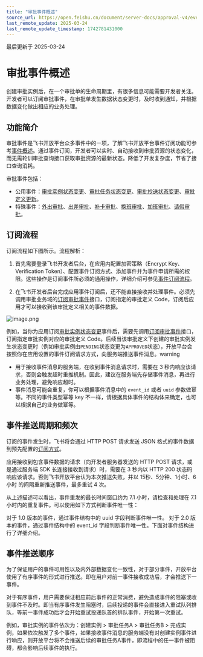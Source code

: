 ```yaml
---
title: "审批事件概述"
source_url: https://open.feishu.cn/document/server-docs/approval-v4/event/function-introduction
last_remote_update: 2025-03-24
last_remote_update_timestamp: 1742781431000
---
```

最后更新于 2025-03-24

# 审批事件概述

创建审批实例后，在一个审批单的生命周期里，有很多信息可能需要开发者关注。开发者可以订阅审批事件，在审批单发生数据状态变更时，及时收到通知，并根据数据变化做出相应的业务处理。

## 功能简介

审批事件是飞书开放平台众多事件中的一项，了解飞书开放平台事件订阅功能可参考[事件概述](https://open.feishu.cn/document/ukTMukTMukTM/uUTNz4SN1MjL1UzM)。通过事件订阅，开发者可以实时、自动接收到审批资源的状态变化，而无需轮训审批查询接口获取审批资源的最新状态。降低了开发复杂度，节省了接口查询消耗。

审批事件包括：

- 公用事件：[审批实例状态变更](https://open.feishu.cn/document/ukTMukTMukTM/uIDO24iM4YjLygjN/event/common-event/approval-instance-event)、[审批任务状态变更](https://open.feishu.cn/document/ukTMukTMukTM/uIDO24iM4YjLygjN/event/common-event/approval-task-event)、[审批抄送状态变更](https://open.feishu.cn/document/ukTMukTMukTM/uIDO24iM4YjLygjN/event/common-event/approval-cc-event)、[审批定义更新](https://open.feishu.cn/document/ukTMukTMukTM/uIDO24iM4YjLygjN/event/custom-approval-event)。
- 特殊事件：[外出审批](https://open.feishu.cn/document/ukTMukTMukTM/uIDO24iM4YjLygjN/event/out-of-office)、[出差审批](https://open.feishu.cn/document/ukTMukTMukTM/uIDO24iM4YjLygjN/event/business-trip)、[补卡审批](https://open.feishu.cn/document/ukTMukTMukTM/uIDO24iM4YjLygjN/event/attendance-record-correction)、[换班审批](https://open.feishu.cn/document/ukTMukTMukTM/uIDO24iM4YjLygjN/event/shift-change)、[加班审批](https://open.feishu.cn/document/ukTMukTMukTM/uIDO24iM4YjLygjN/event/overtime)、[请假审批](https://open.feishu.cn/document/ukTMukTMukTM/uIDO24iM4YjLygjN/event/leave)。

## 订阅流程

订阅流程如下图所示。流程解析：

1. 首先需要登录飞书开发者后台，在应用内配置加密策略（Encrypt Key、Verification Token）、配置事件订阅方式、添加事件并为事件申请所需的权限。这些操作是订阅事件所必须的通用操作，详细介绍可参见[事件订阅流程](https://open.feishu.cn/document/ukTMukTMukTM/uUTNz4SN1MjL1UzM#69f86198)。

2. 在飞书开发者后台完成应用事件订阅后，还不能直接接收并处理事件。必须先调用审批业务域的[订阅审批事件](https://open.feishu.cn/document/uAjLw4CM/ukTMukTMukTM/reference/approval-v4/approval/subscribe)接口，订阅指定的审批定义 Code，订阅后应用才可以接收到该审批定义相关的事件数据。

![image.png](https://sf3-cn.feishucdn.com/obj/open-platform-opendoc/7537b1095e5af69c28944809b4125049_Xkla0OMqHn.png?height=488&lazyload=true&maxWidth=700&width=2634)

例如，当你为应用订阅[审批实例状态变更](https://open.feishu.cn/document/ukTMukTMukTM/uIDO24iM4YjLygjN/event/common-event/approval-instance-event)事件后，需要先调用[订阅审批事件](https://open.feishu.cn/document/uAjLw4CM/ukTMukTMukTM/reference/approval-v4/approval/subscribe)接口，订阅指定审批实例对应的审批定义 Code。后续当该审批定义下创建的审批实例发生状态变更时（例如审批实例由`PENDING`状态变更为`APPROVED`状态），开放平台会按照你在应用设置的事件订阅请求方式，向服务端推送事件消息。warning
- 用于接收事件消息的服务端，在收到事件消息请求时，需要在 3 秒内响应该请求，否则会触发超时重推机制。因此，建议在服务端先存储事件消息，再进行业务处理，避免响应超时。
- 事件消息可能会重复，你可以根据事件消息中的 `event_id` 或者 `uuid` 参数做幂等。不同的事件类型幂等 key 不一样，请根据具体事件的结构体来确定，也可以根据自己的业务做幂等。

## 事件推送周期和频次

订阅的事件发生时，飞书将会通过 HTTP POST 请求发送 JSON 格式的事件数据到预先配置的[订阅方式](https://open.feishu.cn/document/ukTMukTMukTM/uYDNxYjL2QTM24iN0EjN/event-subscription-configure-/request-url-configuration-case)。

应用接收到包含事件数据的请求（向开发者服务器发送的 HTTP POST 请求，或是通过服务端 SDK 长连接接收到请求）时，需要在 3 秒内以 HTTP 200 状态码响应该请求。否则飞书开放平台认为本次推送失败，并以 15秒、5分钟、1小时、6小时 的间隔重新推送事件，最多重试 4 次。

从上述描述可以看出，事件重发的最长时间窗口约为 7.1 小时，请检查和处理在 7.1 小时内的重复事件。可以使用如下方式判断事件唯一性：

对于 1.0 版本的事件，通过事件结构中的 uuid 字段判断事件唯一性。
对于 2.0 版本的事件，通过事件结构中的 event_id 字段判断事件唯一性。下面对事件结构进行了详细介绍。

## 事件推送顺序

为了保证用户的事件可用性以及内外部数据变化一致性，对于部分事件，开放平台使用了有序事件的形式进行推送。即在用户对前一事件接收成功后，才会推送下一事件。

对于有序事件，用户需要保证相应前后事件的正常消费，避免造成事件的阻塞或收到事件不及时。即当有序事件发生阻塞时，后续投递的事件会直接进入重试队列排队，等前一事件成功后才会开始重试投递队首的排队事件，开始第一次重试。

例如，审批实例的事件依次为：创建实例 > 审批任务A > 审批任务B > 完成实例，如果依次触发了多个事件，如果接收事件消息的服务端没有对创建实例事件进行响应，则开放平台将不会推送后续的审批任务A事件，即流程中的任一事件被阻碍，都会影响后续事件的执行。
